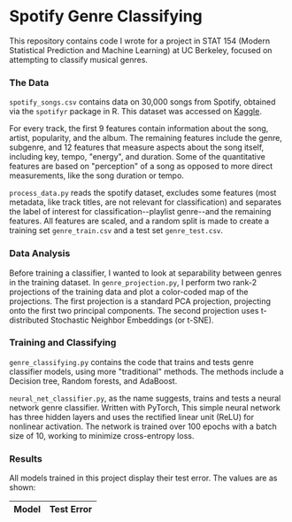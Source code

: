# Spotify Genre Classifying
This repository contains code I wrote for a project in STAT 154 (Modern Statistical Prediction and Machine Learning) at UC Berkeley, focused on attempting to classify musical genres.


### The Data

`spotify_songs.csv` contains data on 30,000 songs from Spotify, obtained via the `spotifyr` package in R. This dataset was accessed on [Kaggle](https://www.kaggle.com/datasets/joebeachcapital/30000-spotify-songs). 

For every track, the first 9 features contain information about the song, artist, popularity, and the album. The remaining features include the genre, subgenre, and 12 features that measure aspects about the song itself, including key, tempo, "energy", and duration. Some of the quantitative features are based on "perception" of a song as opposed to more direct measurements, like the song duration or tempo.

`process_data.py` reads the spotify dataset, excludes some features (most metadata, like track titles, are not relevant for classification) and separates the label of interest for classification--playlist genre--and the remaining features. All features are scaled, and a random split is made to create a training set `genre_train.csv` and a test set `genre_test.csv`.

### Data Analysis

Before training a classifier, I wanted to look at separability between genres in the training dataset. In `genre_projection.py`, I perform two rank-2 projections of the training data and plot a color-coded map of the projections. The first projection is a standard PCA projection, projecting onto the first two principal components. The second projection uses t-distributed Stochastic Neighbor Embeddings (or t-SNE).

### Training and Classifying

`genre_classifying.py` contains the code that trains and tests genre classifier models, using more "traditional" methods. The methods include a Decision tree, Random forests, and AdaBoost. 

`neural_net_classifier.py`, as the name suggests, trains and tests a neural network genre classifier. Written with PyTorch, This simple neural network has three hidden layers and uses the rectified linear unit (ReLU) for nonlinear activation. The network is trained over 100 epochs with a batch size of 10, working to minimize cross-entropy loss.

### Results

All models trained in this project display their test error. The values are as shown:

|Model        |Test Error    |
|-------------|--------------|
